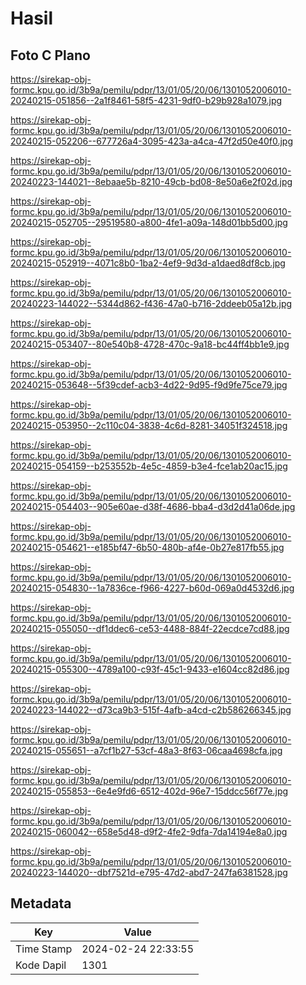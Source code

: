 # Hasil

## Foto C Plano

https://sirekap-obj-formc.kpu.go.id/3b9a/pemilu/pdpr/13/01/05/20/06/1301052006010-20240215-051856--2a1f8461-58f5-4231-9df0-b29b928a1079.jpg

https://sirekap-obj-formc.kpu.go.id/3b9a/pemilu/pdpr/13/01/05/20/06/1301052006010-20240215-052206--677726a4-3095-423a-a4ca-47f2d50e40f0.jpg

https://sirekap-obj-formc.kpu.go.id/3b9a/pemilu/pdpr/13/01/05/20/06/1301052006010-20240223-144021--8ebaae5b-8210-49cb-bd08-8e50a6e2f02d.jpg

https://sirekap-obj-formc.kpu.go.id/3b9a/pemilu/pdpr/13/01/05/20/06/1301052006010-20240215-052705--29519580-a800-4fe1-a09a-148d01bb5d00.jpg

https://sirekap-obj-formc.kpu.go.id/3b9a/pemilu/pdpr/13/01/05/20/06/1301052006010-20240215-052919--4071c8b0-1ba2-4ef9-9d3d-a1daed8df8cb.jpg

https://sirekap-obj-formc.kpu.go.id/3b9a/pemilu/pdpr/13/01/05/20/06/1301052006010-20240223-144022--5344d862-f436-47a0-b716-2ddeeb05a12b.jpg

https://sirekap-obj-formc.kpu.go.id/3b9a/pemilu/pdpr/13/01/05/20/06/1301052006010-20240215-053407--80e540b8-4728-470c-9a18-bc44ff4bb1e9.jpg

https://sirekap-obj-formc.kpu.go.id/3b9a/pemilu/pdpr/13/01/05/20/06/1301052006010-20240215-053648--5f39cdef-acb3-4d22-9d95-f9d9fe75ce79.jpg

https://sirekap-obj-formc.kpu.go.id/3b9a/pemilu/pdpr/13/01/05/20/06/1301052006010-20240215-053950--2c110c04-3838-4c6d-8281-34051f324518.jpg

https://sirekap-obj-formc.kpu.go.id/3b9a/pemilu/pdpr/13/01/05/20/06/1301052006010-20240215-054159--b253552b-4e5c-4859-b3e4-fce1ab20ac15.jpg

https://sirekap-obj-formc.kpu.go.id/3b9a/pemilu/pdpr/13/01/05/20/06/1301052006010-20240215-054403--905e60ae-d38f-4686-bba4-d3d2d41a06de.jpg

https://sirekap-obj-formc.kpu.go.id/3b9a/pemilu/pdpr/13/01/05/20/06/1301052006010-20240215-054621--e185bf47-6b50-480b-af4e-0b27e817fb55.jpg

https://sirekap-obj-formc.kpu.go.id/3b9a/pemilu/pdpr/13/01/05/20/06/1301052006010-20240215-054830--1a7836ce-f966-4227-b60d-069a0d4532d6.jpg

https://sirekap-obj-formc.kpu.go.id/3b9a/pemilu/pdpr/13/01/05/20/06/1301052006010-20240215-055050--df1ddec6-ce53-4488-884f-22ecdce7cd88.jpg

https://sirekap-obj-formc.kpu.go.id/3b9a/pemilu/pdpr/13/01/05/20/06/1301052006010-20240215-055300--4789a100-c93f-45c1-9433-e1604cc82d86.jpg

https://sirekap-obj-formc.kpu.go.id/3b9a/pemilu/pdpr/13/01/05/20/06/1301052006010-20240223-144022--d73ca9b3-515f-4afb-a4cd-c2b586266345.jpg

https://sirekap-obj-formc.kpu.go.id/3b9a/pemilu/pdpr/13/01/05/20/06/1301052006010-20240215-055651--a7cf1b27-53cf-48a3-8f63-06caa4698cfa.jpg

https://sirekap-obj-formc.kpu.go.id/3b9a/pemilu/pdpr/13/01/05/20/06/1301052006010-20240215-055853--6e4e9fd6-6512-402d-96e7-15ddcc56f77e.jpg

https://sirekap-obj-formc.kpu.go.id/3b9a/pemilu/pdpr/13/01/05/20/06/1301052006010-20240215-060042--658e5d48-d9f2-4fe2-9dfa-7da14194e8a0.jpg

https://sirekap-obj-formc.kpu.go.id/3b9a/pemilu/pdpr/13/01/05/20/06/1301052006010-20240223-144020--dbf7521d-e795-47d2-abd7-247fa6381528.jpg


## Metadata

| Key        | Value               |
| ---------- | ------------------- |
| Time Stamp | 2024-02-24 22:33:55 |
| Kode Dapil | 1301                |



